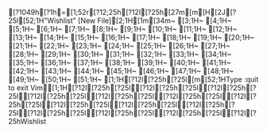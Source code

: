 [?1049h[?1h=[1;52r[?12;25h[?12l[?25h[27m[m[H[2J[?25l[52;1H"Wishlist" [New File][2;1H[1m[34m~                                                                                                                                                                                                           [3;1H~                                                                                                                                                                                                           [4;1H~                                                                                                                                                                                                           [5;1H~                                                                                                                                                                                                           [6;1H~                                                                                                                                                                                                           [7;1H~                                                                                                                                                                                                           [8;1H~                                                                                                                                                                                                           [9;1H~                                                                                                                                                                                                           [10;1H~                                                                                                                                                                                                           [11;1H~                                                                                                                                                                                                           [12;1H~                                                                                                                                                                                                           [13;1H~                                                                                                                                                                                                           [14;1H~                                                                                                                                                                                                           [15;1H~                                                                                                                                                                                                           [16;1H~                                                                                                                                                                                                           [17;1H~                                                                                                                                                                                                           [18;1H~                                                                                                                                                                                                           [19;1H~                                                                                                                                                                                                           [20;1H~                                                                                                                                                                                                           [21;1H~                                                                                                                                                                                                           [22;1H~                                                                                                                                                                                                           [23;1H~                                                                                                                                                                                                           [24;1H~                                                                                                                                                                                                           [25;1H~                                                                                                                                                                                                           [26;1H~                                                                                                                                                                                                           [27;1H~                                                                                                                                                                                                           [28;1H~                                                                                                                                                                                                           [29;1H~                                                                                                                                                                                                           [30;1H~                                                                                                                                                                                                           [31;1H~                                                                                                                                                                                                           [32;1H~                                                                                                                                                                                                           [33;1H~                                                                                                                                                                                                           [34;1H~                                                                                                                                                                                                           [35;1H~                                                                                                                                                                                                           [36;1H~                                                                                                                                                                                                           [37;1H~                                                                                                                                                                                                           [38;1H~                                                                                                                                                                                                           [39;1H~                                                                                                                                                                                                           [40;1H~                                                                                                                                                                                                           [41;1H~                                                                                                                                                                                                           [42;1H~                                                                                                                                                                                                           [43;1H~                                                                                                                                                                                                           [44;1H~                                                                                                                                                                                                           [45;1H~                                                                                                                                                                                                           [46;1H~                                                                                                                                                                                                           [47;1H~                                                                                                                                                                                                           [48;1H~                                                                                                                                                                                                           [49;1H~                                                                                                                                                                                                           [50;1H~                                                                                                                                                                                                           [51;1H~                                                                                                                                                                                                           [1;1H[?12l[?25h[?25l[m[52;1HType  :quit<Enter>  to exit Vim[1;1H[?12l[?25h[?25l[?12l[?25h[?25l[?12l[?25h[?25l[?12l[?25h[?25l[?12l[?25h[?25l[?12l[?25h[?25l[?12l[?25h[?25l[?12l[?25h[?25l[?12l[?25h[?25l[?12l[?25h[?25l[?12l[?25h[?25l[?12l[?25h[?25l[?12l[?25h[?25l[?12l[?25hWishlist
